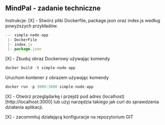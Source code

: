 ## MindPal - zadanie techniczne

Instrukcje:
[X] - Stwórz pliki Dockerfile, package.json oraz index.js według powyższych przykładów.
```js
--- simple-node-app
 |- DockerFile
 |- index.js
 |- package.json
```

[X] - Zbuduj obraz Dockerowy używając komendy
```js
docker build -t simple-node-app 
```
Uruchom kontener z obrazem używając komendy 
```js
docker run -p 3000:3000 simple-node-app
```
[X] - Otwórz przeglądarkę i przejdź pod adres (localhost)[http://localhost:3000] lub użyj narzędzia takiego jak curl do sprawdzenia działania aplikacji.

[X] - zacommituj działającą konfiguracje na repozytorium GIT